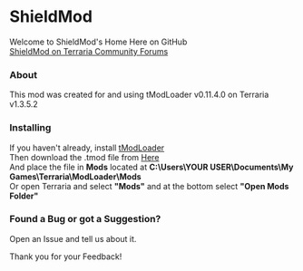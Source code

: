# ShieldMod
Welcome to ShieldMod's Home Here on GitHub  
[ShieldMod on Terraria Community Forums](https://forums.terraria.org/index.php?threads/shield-mod.71818/ "Terraria Community Forums")

### About
This mod was created for and using tModLoader v0.11.4.0 on Terraria v1.3.5.2

### Installing
If you haven't already, install [tModLoader](https://github.com/tModLoader/tModLoader/releases "tModLoader Releases")  
Then download the .tmod file from [Here](https://github.com/werickson24/ShieldMod/releases "ShieldMod Releases")  
And place the file in **Mods** located at **C:\Users\YOUR USER\Documents\My Games\Terraria\ModLoader\Mods**  
Or open Terraria and select **"Mods"** and at the bottom select **"Open Mods Folder"**

### Found a Bug or got a Suggestion?
Open an Issue and tell us about it.

Thank you for your Feedback!